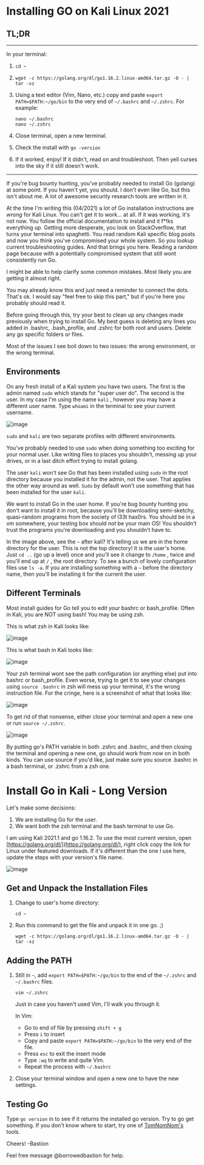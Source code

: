 # Installing GO on Kali Linux 2021

## TL;DR

_____________________________________

In your terminal:

1. `cd ~`
2. `wget -c https://golang.org/dl/go1.16.2.linux-amd64.tar.gz -O - | tar -xz`
3. Using a text editor (Vim, Nano, etc.) copy and paste `export PATH=$PATH:~/go/bin`  to the very end of `~/.bashrc` and `~/.zshrc`.
For example:

    ```
    nano ~/.bashrc
    nano ~/.zshrc
    ```

4. Close terminal, open a new terminal.
5. Check the install with `go -version`
6. If it worked, enjoy! If it didn't, read on and troubleshoot. Then yell curses into the sky if it still doesn't work. 

____________________________________________

If you're bug bounty hunting, you've probably needed to install Go (golang) at some point. If you haven't yet, you should. I don't even like Go, but this isn't about me. A lot of awesome security research tools are written in it.

At the time I'm writing this (04/2021) a lot of Go installation instructions are *wrong* for Kali Linux. You can't get it to work... at all. If it was working, it's not now. You follow the official documentation to install and it f*!ks everything up. Getting more desperate, you look on StackOverflow, that turns your terminal into spaghetti. You read random Kali specific blog posts and now you think you've compromised your whole system. So you lookup current troubleshooting guides. And that brings you here. Reading a random page because with a potentially compromised system that still wont consistently run Go. 

I might be able to help clarify some common mistakes. Most likely you are getting it almost right.

You may already know this and just need a reminder to connect the dots. That's ok. I would say "feel free to skip this part," but if you're here you probably should read it.

Before going through this, try your best to clean up any changes made previously when trying to install Go. My best guess is deleting any lines you added in .bashrc, .bash_profile, and .zshrc for both root and users. Delete any go specific folders or files.

Most of the issues I see boil down to two issues: the wrong environment, or the wrong terminal.

## Environments

On any fresh install of a Kali system you have two users. The first is the admin named `sudo` which stands for "super user do". The second is the user. In my case I'm using the name  `kali` , however you may have a different user name. Type `whoami` in the terminal to see your current username.

![image](https://github.com/BorrowedBastion/Bug-Bounty-Hunting/blob/gh-pages/assets/images/whoami.png)

`sudo` and `kali` are two separate profiles with different environments. 

You've probably needed to use `sudo` when doing something too exciting for your normal user. Like writing files to places you shouldn't, messing up your drives, or in a last ditch effort trying to install golang.

The user `kali` won't see Go that has been installed using `sudo` in the root directory because you installed it for the admin, not the user. That applies the other way around as well. `Sudo` by default won't use something that has been installed for the user `kali`. 

We want to install Go in the user home. If you're bug bounty hunting you don't want to install it in root, because you'll be downloading semi-sketchy, quasi-random programs from the society of l33t hax0rs. You should be in a vm somewhere, your testing box should *not* be your main OS! You shouldn't trust the programs you're downloading and you shouldn't have to.  

In the image above, see the `~` after kali?  It's telling us we are in the home directory for the user. This is not the top directory! It is the user's home.  Just `cd ..` (go up a level) once and you'll see it change to `/home` , twice and you'll end up at `/` , the root directory. To see a bunch of lovely configuration files use `ls -a`. If you are installing something with a `~` before the directory name, then you'll be installing it for the current the user. 

## Different Terminals

Most install guides for Go tell you to edit your bashrc or bash_profile. Often in Kali, you are NOT using bash! You may be using zsh. 

This is what zsh in Kali looks like:

![image](https://github.com/BorrowedBastion/Bug-Bounty-Hunting/blob/gh-pages/assets/images/zsh.png)

This is what bash in Kali looks like:

![image](https://github.com/BorrowedBastion/Bug-Bounty-Hunting/blob/gh-pages/assets/images/bash.png)

Your zsh terminal wont see the path configuration (or anything else) put into bashrc or bash_profile. Even worse, trying to get it to see your changes using `source .bashrc` in zsh will mess up your terminal, it's the wrong instruction file.  For the cringe, here is a screenshot of what that looks like: 

![image](https://github.com/BorrowedBastion/Bug-Bounty-Hunting/blob/gh-pages/assets/images/scary_wrong_source.png)

To get rid of that nonsense, either close your terminal and open a new one or run `source ~/.zshrc`. 

![image](https://github.com/BorrowedBastion/Bug-Bounty-Hunting/blob/gh-pages/assets/images/fix_source.png)

By putting go's PATH variable in both .zshrc and .bashrc, and then closing the terminal and opening a new one, go should work from now on in both kinds. You can use source if you'd like, just make sure you source .bashrc in a bash terminal, or .zshrc from a zsh one.

# Install Go in Kali - Long Version

Let's make some decisions:

1. We are installing Go for the user.
2. We want both the zsh terminal and the bash terminal to use Go.

I am using Kali 2021.1 and go 1.16.2. To use the most current version, open [https://golang.org/dl/](https://golang.org/dl/), right click copy the link for Linux under featured downloads. If it's different than the one I use here, update the steps with your version's file name.

![image](https://github.com/BorrowedBastion/Bug-Bounty-Hunting/blob/gh-pages/assets/images/Version.png)

## Get and Unpack the Installation Files

1. Change to user's home directory:

    ```
    cd ~
    ```

2. Run this command to get the file and unpack it in one go.  ;)

    ```
    wget -c https://golang.org/dl/go1.16.2.linux-amd64.tar.gz -O - | tar -xz
    ```

## Adding the PATH

1. Still in `~`, add `export PATH=$PATH:~/go/bin` to the end of the `~/.zshrc` and `~/.bashrc` files.

    ```
    vim ~/.zshrc
    ```

    Just in case you haven't used Vim, I'll walk you through it. 

    In Vim:

    - Go to end of file by pressing `shift + g`
    - Press `i` to insert
    - Copy and paste `export PATH=$PATH:~/go/bin` to the very end of the file.
    - Press `esc` to exit the insert mode
    - Type `:wq` to write and quite Vim.
    - Repeat the process with `~/.bashrc`
2. Close your terminal window and open a new one to have the new settings.

## Testing Go

Type `go version` in to see if it returns the installed go version. Try to go get something. If you don't know where to start, try one of [TomNomNom's](https://github.com/tomnomnom/) tools.

Cheers!
-Bastion

Feel free message @borrowedbastion for help.
